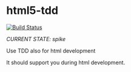 html5-tdd
=========
[![Build Status](https://secure.travis-ci.org/zirni/html5-tdd.png?branch=master)](http://travis-ci.org/zirni/html5-tdd)

_CURRENT STATE: spike_

Use TDD also for html development

It should support you during html development.
